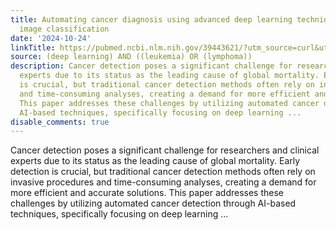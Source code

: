 ```yaml
---
title: Automating cancer diagnosis using advanced deep learning techniques for multi-cancer
  image classification
date: '2024-10-24'
linkTitle: https://pubmed.ncbi.nlm.nih.gov/39443621/?utm_source=curl&utm_medium=rss&utm_campaign=pubmed-2&utm_content=1byXLWG-5Hn0_qdLgZYpDfLA2UWGhGNgZGereuo1rJN2aoAQXP&fc=20220814223158&ff=20241025210300&v=2.18.0.post9+e462414
source: (deep learning) AND ((leukemia) OR (lymphoma))
description: Cancer detection poses a significant challenge for researchers and clinical
  experts due to its status as the leading cause of global mortality. Early detection
  is crucial, but traditional cancer detection methods often rely on invasive procedures
  and time-consuming analyses, creating a demand for more efficient and accurate solutions.
  This paper addresses these challenges by utilizing automated cancer detection through
  AI-based techniques, specifically focusing on deep learning ...
disable_comments: true
---
```

Cancer detection poses a significant challenge for researchers and clinical experts due to its status as the leading cause of global mortality. Early detection is crucial, but traditional cancer detection methods often rely on invasive procedures and time-consuming analyses, creating a demand for more efficient and accurate solutions. This paper addresses these challenges by utilizing automated cancer detection through AI-based techniques, specifically focusing on deep learning ...